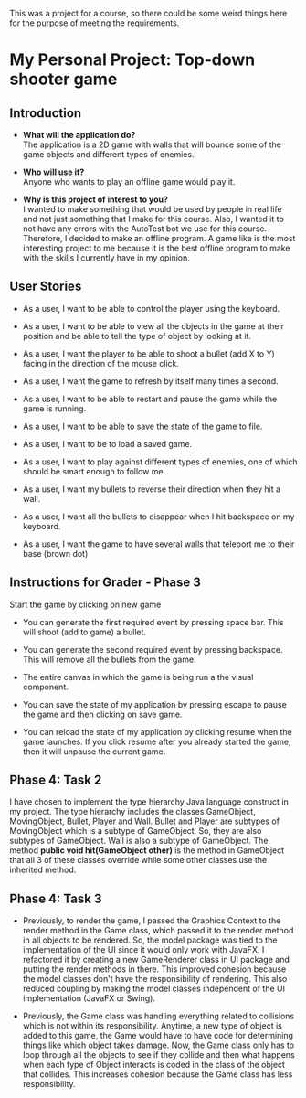 This was a project for a course, so there could be some
weird things here for the purpose of meeting the
requirements.

# My Personal Project: Top-down shooter game

## Introduction

- **What will the application do?**  
The application is a 2D game with walls that will bounce 
some of the game objects and different types of enemies.

- **Who will use it?**  
Anyone who wants to play an offline game would play it.

- **Why is this project of interest to you?**  
I wanted to make something that would be used by people in 
real life and not just something that I make for this 
course. Also, I wanted it to not have any errors with the 
AutoTest bot we use for this course. Therefore, I decided 
to make an offline program. A game like is the most 
interesting project to me because it is the best offline
program to make with the skills I currently have in my 
opinion.

## User Stories

- As a user, I want to be able to control the player using
the keyboard.

- As a user, I want to be able to view all the objects
in the game at their position and be able to tell the
type of object by looking at it.  

- As a user, I want the player to be able to shoot a
bullet (add X to Y) facing in the direction of the mouse
click.  

- As a user, I want the game to refresh by itself many
times a second.  

- As a user, I want to be able to restart and pause the
 game while the game is running.  

- As a user, I want to be able to save the state of the game
to file.  

- As a user, I want to be to load a saved game.  

- As a user, I want to play against different types of
enemies, one of which should be smart enough to follow me.

- As a user, I want my bullets to reverse their direction
when they hit a wall.

- As a user, I want all the bullets to disappear when I 
hit backspace on my keyboard.

- As a user, I want the game to have several walls that
teleport me to their base (brown dot)

## Instructions for Grader - Phase 3

Start the game by clicking on new game

- You can generate the first required event by pressing space
bar. This will shoot (add to game) a bullet.  

- You can generate the second required event by pressing
backspace. This will remove all the bullets from the game.  

- The entire canvas in which the game is being run a the
visual component.  

- You can save the state of my application by pressing escape
to pause the game and then clicking on save game.  

- You can reload the state of my application by clicking resume
when the game launches. If you click resume after you already
started the game, then it will unpause the current game.  

## Phase 4: Task 2

I have chosen to implement the type hierarchy Java language
construct in my project. The type hierarchy includes the classes
GameObject, MovingObject, Bullet, Player and Wall. Bullet and
Player are subtypes of MovingObject which is a subtype of
GameObject. So, they are also subtypes of GameObject. Wall is
also a subtype of GameObject. The method 
**public void hit(GameObject other)** is the method in GameObject
that all 3 of these classes override while some other classes use
the inherited method.

## Phase 4: Task 3

- Previously, to render the game, I passed the Graphics Context to
the render method in the Game class, which passed it to the
render method in all objects to be rendered. So, the model package
was tied to the implementation of the UI since it would only work
with JavaFX. I refactored it by creating a new GameRenderer class
in UI package and putting the render methods in there. This
improved cohesion because the model classes don't have the
responsibility of rendering. This also reduced coupling by making
the model classes independent of the UI implementation (JavaFX
or Swing).

- Previously, the Game class was handling everything related to collisions
which is not within its responsibility. Anytime, a new type of object
is added to this game, the Game would have to have code for determining
things like which object takes damage. Now, the Game class only has
to loop through all the objects to see if they collide and then what
happens when each type of Object interacts is coded in the class of
the object that collides. This increases cohesion because the Game
class has less responsibility.
